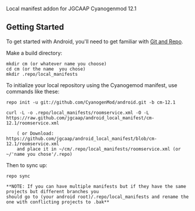 Local manifest addon for JGCAAP Cyanogenmod 12.1

Getting Started
---------------

To get started with Android, you'll need to get
familiar with [Git and Repo](http://source.android.com/download/using-repo).

Make a build directory:

	mkdir cm (or whatever name you choose)
	cd cm (or the name  you chose)
	mkdir .repo/local_manifests

To initialize your local repository using the Cyanogemod manifest, use commands like these:

    repo init -u git://github.com/CyanogenMod/android.git -b cm-12.1
    
    curl -L -o .repo/local_manifests/roomservice.xml -O -L https://raw.github.com/jgcaap/android_local_manifest/cm-12.1/roomservice.xml

    	( or Download: https://github.com/jgcaap/android_local_manifest/blob/cm-12.1/roomservice.xml
		and place it in ~/cm/.repo/local_manifests/roomservice.xml (or ~/'name you chose'/.repo)

Then to sync up:

    repo sync

    **NOTE: If you can have multiple manifests but if they have the same projects but different branches you
    should go to (your android root)/.repo/local_manifests and rename the one with conflicting projects to .bak**
